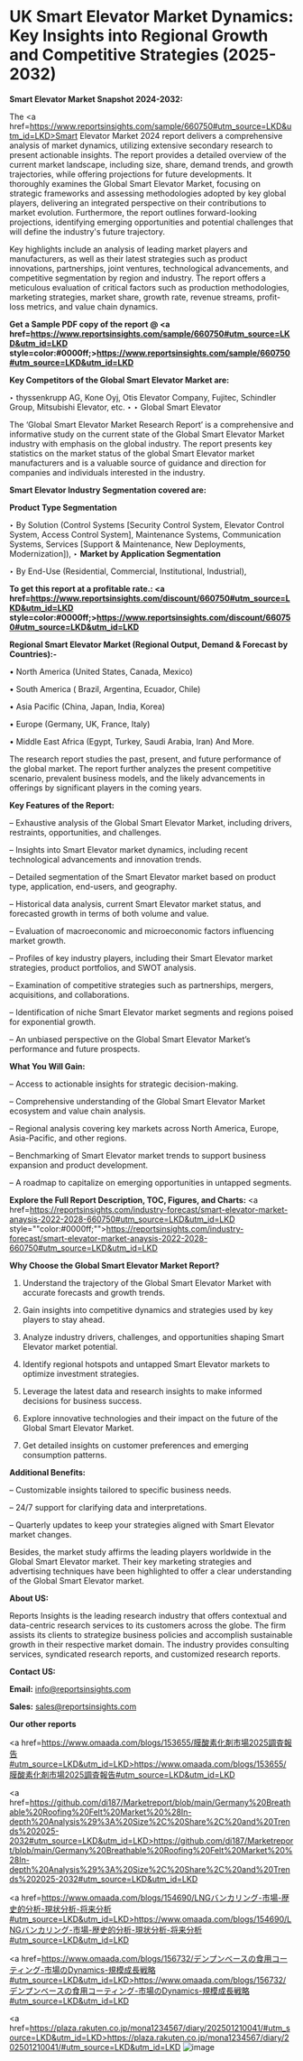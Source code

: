 # UK Smart Elevator Market Dynamics: Key Insights into Regional Growth and Competitive Strategies (2025-2032)

<strong>Smart Elevator Market Snapshot 2024-2032:</strong>

The <a href=https://www.reportsinsights.com/sample/660750#utm_source=LKD&utm_id=LKD>Smart Elevator Market 2024 report</a> delivers a comprehensive analysis of market dynamics, utilizing extensive secondary research to present actionable insights. The report provides a detailed overview of the current market landscape, including size, share, demand trends, and growth trajectories, while offering projections for future developments. It thoroughly examines the Global Smart Elevator Market, focusing on strategic frameworks and assessing methodologies adopted by key global players, delivering an integrated perspective on their contributions to market evolution. Furthermore, the report outlines forward-looking projections, identifying emerging opportunities and potential challenges that will define the industry's future trajectory.

Key highlights include an analysis of leading market players and manufacturers, as well as their latest strategies such as product innovations, partnerships, joint ventures, technological advancements, and competitive segmentation by region and industry. The report offers a meticulous evaluation of critical factors such as production methodologies, marketing strategies, market share, growth rate, revenue streams, profit-loss metrics, and value chain dynamics.

<strong>Get a Sample PDF copy of the report @ <a href=https://www.reportsinsights.com/sample/660750#utm_source=LKD&utm_id=LKD style=color:#0000ff;>https://www.reportsinsights.com/sample/660750#utm_source=LKD&utm_id=LKD</a></strong>

<strong>Key Competitors of the Global Smart Elevator Market are:</strong>

‣ thyssenkrupp AG, Kone Oyj, Otis Elevator Company, Fujitec, Schindler Group, Mitsubishi Elevator, etc.
‣ 
‣ Global Smart Elevator

The ‘Global Smart Elevator Market Research Report’ is a comprehensive and informative study on the current state of the Global Smart Elevator Market industry with emphasis on the global industry. The report presents key statistics on the market status of the global Smart Elevator market manufacturers and is a valuable source of guidance and direction for companies and individuals interested in the industry.

<strong>Smart Elevator Industry Segmentation covered are:</strong>

<strong>Product Type Segmentation</strong>

‣ By Solution (Control Systems [Security Control System, Elevator Control System, Access Control System], Maintenance Systems, Communication Systems, Services [Support & Maintenance, New Deployments, Modernization]),
‣ 
<strong>Market by Application Segmentation</strong>

‣ By End-Use (Residential, Commercial, Institutional, Industrial),

<strong>To get this report at a profitable rate.: <a href=https://www.reportsinsights.com/discount/660750#utm_source=LKD&utm_id=LKD style=color:#0000ff;>https://www.reportsinsights.com/discount/660750#utm_source=LKD&utm_id=LKD</a></strong>

<strong>Regional Smart Elevator Market (Regional Output, Demand &amp; Forecast by Countries):-</strong>

• North America (United States, Canada, Mexico)

• South America ( Brazil, Argentina, Ecuador, Chile)

• Asia Pacific (China, Japan, India, Korea)

• Europe (Germany, UK, France, Italy)

• Middle East Africa (Egypt, Turkey, Saudi Arabia, Iran) And More.

The research report studies the past, present, and future performance of the global market. The report further analyzes the present competitive scenario, prevalent business models, and the likely advancements in offerings by significant players in the coming years.

<strong>Key Features of the Report:</strong>

– Exhaustive analysis of the Global Smart Elevator Market, including drivers, restraints, opportunities, and challenges.

– Insights into Smart Elevator market dynamics, including recent technological advancements and innovation trends.

– Detailed segmentation of the Smart Elevator market based on product type, application, end-users, and geography.

– Historical data analysis, current Smart Elevator market status, and forecasted growth in terms of both volume and value.

– Evaluation of macroeconomic and microeconomic factors influencing market growth.

– Profiles of key industry players, including their Smart Elevator market strategies, product portfolios, and SWOT analysis.

– Examination of competitive strategies such as partnerships, mergers, acquisitions, and collaborations.

– Identification of niche Smart Elevator market segments and regions poised for exponential growth.

– An unbiased perspective on the Global Smart Elevator Market’s performance and future prospects.

<strong>What You Will Gain:</strong>

– Access to actionable insights for strategic decision-making.

– Comprehensive understanding of the Global Smart Elevator Market ecosystem and value chain analysis.

– Regional analysis covering key markets across North America, Europe, Asia-Pacific, and other regions.

– Benchmarking of Smart Elevator market trends to support business expansion and product development.

– A roadmap to capitalize on emerging opportunities in untapped segments.

<strong>Explore the Full Report Description, TOC, Figures, and Charts:</strong>
<a href=https://reportsinsights.com/industry-forecast/smart-elevator-market-anaysis-2022-2028-660750#utm_source=LKD&utm_id=LKD style=""color:#0000ff;"">https://reportsinsights.com/industry-forecast/smart-elevator-market-anaysis-2022-2028-660750#utm_source=LKD&utm_id=LKD</a>

<strong>Why Choose the Global Smart Elevator Market Report?</strong>

1. Understand the trajectory of the Global Smart Elevator Market with accurate forecasts and growth trends.

2. Gain insights into competitive dynamics and strategies used by key players to stay ahead.

3. Analyze industry drivers, challenges, and opportunities shaping Smart Elevator market potential.

4. Identify regional hotspots and untapped Smart Elevator markets to optimize investment strategies.

5. Leverage the latest data and research insights to make informed decisions for business success.

6. Explore innovative technologies and their impact on the future of the Global Smart Elevator Market.

7. Get detailed insights on customer preferences and emerging consumption patterns.

<strong>Additional Benefits:</strong>

– Customizable insights tailored to specific business needs.

– 24/7 support for clarifying data and interpretations.

– Quarterly updates to keep your strategies aligned with Smart Elevator market changes.

Besides, the market study affirms the leading players worldwide in the Global Smart Elevator market. Their key marketing strategies and advertising techniques have been highlighted to offer a clear understanding of the Global Smart Elevator market.

<strong><strong>About US</strong>:</strong>

Reports Insights is the leading research industry that offers contextual and data-centric research services to its customers across the globe. The firm assists its clients to strategize business policies and accomplish sustainable growth in their respective market domain. The industry provides consulting services, syndicated research reports, and customized research reports.

<strong>Contact US:</strong>

<p class=><b>Email:</b> <a href=mailto:info@reportsinsights.com>info@reportsinsights.com</a></p>
<p class=><b>Sales:</b> <a href=mailto:sales@reportsinsights.com>sales@reportsinsights.com</a></p>

<strong>Our other reports</strong>

<a href=https://www.omaada.com/blogs/153655/膜酸素化剤市場2025調査報告#utm_source=LKD&utm_id=LKD>https://www.omaada.com/blogs/153655/膜酸素化剤市場2025調査報告#utm_source=LKD&utm_id=LKD</a>

<a href=https://github.com/di187/Marketreport/blob/main/Germany%20Breathable%20Roofing%20Felt%20Market%20%28In-depth%20Analysis%29%3A%20Size%2C%20Share%2C%20and%20Trends%202025-2032#utm_source=LKD&utm_id=LKD>https://github.com/di187/Marketreport/blob/main/Germany%20Breathable%20Roofing%20Felt%20Market%20%28In-depth%20Analysis%29%3A%20Size%2C%20Share%2C%20and%20Trends%202025-2032#utm_source=LKD&utm_id=LKD</a>

<a href=https://www.omaada.com/blogs/154690/LNGバンカリング-市場-歴史的分析-現状分析-将来分析#utm_source=LKD&utm_id=LKD>https://www.omaada.com/blogs/154690/LNGバンカリング-市場-歴史的分析-現状分析-将来分析#utm_source=LKD&utm_id=LKD</a>

<a href=https://www.omaada.com/blogs/156732/デンプンベースの食用コーティング-市場のDynamics-規模成長戦略#utm_source=LKD&utm_id=LKD>https://www.omaada.com/blogs/156732/デンプンベースの食用コーティング-市場のDynamics-規模成長戦略#utm_source=LKD&utm_id=LKD</a>

<a href=https://plaza.rakuten.co.jp/mona1234567/diary/202501210041/#utm_source=LKD&utm_id=LKD>https://plaza.rakuten.co.jp/mona1234567/diary/202501210041/#utm_source=LKD&utm_id=LKD</a>
![image](https://github.com/user-attachments/assets/39a3eead-e1ae-400d-8898-617177fcda55)
